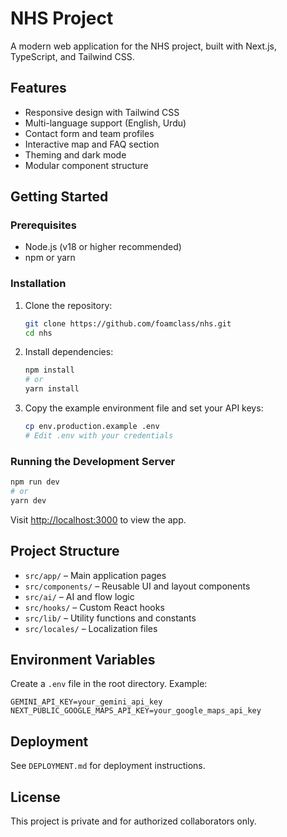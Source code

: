 # NHS Project

A modern web application for the NHS project, built with Next.js, TypeScript, and Tailwind CSS.

## Features
- Responsive design with Tailwind CSS
- Multi-language support (English, Urdu)
- Contact form and team profiles
- Interactive map and FAQ section
- Theming and dark mode
- Modular component structure

## Getting Started

### Prerequisites
- Node.js (v18 or higher recommended)
- npm or yarn

### Installation
1. Clone the repository:
   ```bash
   git clone https://github.com/foamclass/nhs.git
   cd nhs
   ```
2. Install dependencies:
   ```bash
   npm install
   # or
   yarn install
   ```
3. Copy the example environment file and set your API keys:
   ```bash
   cp env.production.example .env
   # Edit .env with your credentials
   ```

### Running the Development Server
```bash
npm run dev
# or
yarn dev
```

Visit [http://localhost:3000](http://localhost:3000) to view the app.

## Project Structure
- `src/app/` – Main application pages
- `src/components/` – Reusable UI and layout components
- `src/ai/` – AI and flow logic
- `src/hooks/` – Custom React hooks
- `src/lib/` – Utility functions and constants
- `src/locales/` – Localization files

## Environment Variables
Create a `.env` file in the root directory. Example:
```
GEMINI_API_KEY=your_gemini_api_key
NEXT_PUBLIC_GOOGLE_MAPS_API_KEY=your_google_maps_api_key
```

## Deployment
See `DEPLOYMENT.md` for deployment instructions.

## License
This project is private and for authorized collaborators only.

